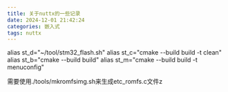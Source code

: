 ```yaml
---
title: 关于nuttx的一些记录
date: 2024-12-01 21:42:24
categories: 嵌入式
tags: nuttx
---
```



alias st_d="~/tool/stm32_flash.sh"
alias st_c="cmake --build build -t clean"
alias st_b="cmake --build build"
alias st_m="cmake --build build -t menuconfig"

需要使用./tools/mkromfsimg.sh来生成etc_romfs.c文件z